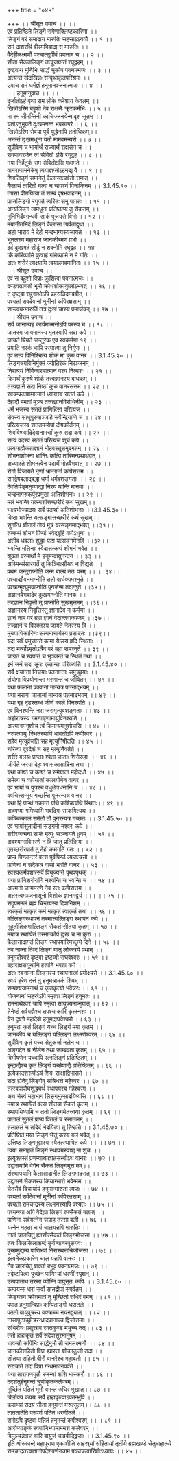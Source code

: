 +++
title = "०४५"

+++
।। श्रीसूत उवाच ।। ।।  
एवं प्रतिष्ठिते लिङ्गे रामेणाक्लिष्टकारिणा ।।  
लिङ्गं वरं समादाय मारुतिः सहसाऽऽययौ ।। १ ।।  
रामं दाशरथिं वीरमभिवाद्य स मारुतिः ।।  
वैदेहीलक्ष्मणौ पश्चात्सुग्रीवं प्रणनाम च ।। २ ।।  
सीता सैकतलिङ्गं तत्पूजयन्तं रघूद्वहम् ।।  
दृष्ट्वाथ मुनिभिः सार्द्धं चुकोप पवनात्मजः ।। ३ ।।  
अत्यन्तं खेदखिन्नः सन्वृथाकृतपरिश्रमः ।।  
उवाच रामं धर्मज्ञं हनूमानञ्जनात्मजः ।। ४ ।।  
।। हनूमानुवाच ।। ।।  
दुर्जातोऽहं वृथा राम लोके क्लेशाय केवलम् ।।  
खिन्नोऽस्मि बहुशो देव राक्षसैः क्रूरकर्मभिः ।। ५ ।।  
मा स्म सीमन्तिनी काचिज्जनयेन्मादृशं सुतम् ।।  
यतोऽनुभूयते दुःखमनन्तं भवसागरे ।। ६ ।।  
खिन्नोऽस्मि सेवया पूर्वं युद्धेनापि ततोधिकम्।।  
अनन्तं दुःखमधुना यतो मामवमन्यसे ।। ७ ।।  
सुग्रीवेण च भार्यार्थं राज्यार्थं राक्षसेन च ।।  
रावणावरजेन त्वं सेवितो ऽसि रघूद्वह ।। ८ ।।  
मया निर्हेतुकं राम सेवितोऽसि महामते ।।  
वानराणामनेकेषु त्वयाज्ञप्तोऽहमद्य वै ।। ९ ।।  
शिवलिङ्गं समानेतुं कैलासात्पर्वतो त्तमात् ।।  
कैलासं त्वरितो गत्वा न चापश्यं पिनाकिनम् ।। 3.1.45.१० ।।  
तपसा प्रीणयित्वा तं साम्बं वृषभवाहनम् ।।  
प्राप्तलिङ्गो रघुपते त्वरितः समु पागतः ।। ११ ।।  
अन्यलिङ्गं त्वमधुना प्रतिष्ठाप्य तु सैकतम् ।।  
मुनिभिर्देवगन्धर्वैः साकं पूजयसे विभो ।। १२ ।।  
मयानीतमिदं लिङ्गं कैलासा त्पर्वताद्वृथा ।।  
अहो भाराय मे देहो मन्दभाग्यस्यजायते ।। १३ ।।  
भूतलस्य महाराज जानकीरमण प्रभो ।।  
इदं दुःखमहं सोढुं न शक्नोमि रघूद्वह ।। १४  
किं करिष्यामि कुत्राहं गमिष्यामि न मे गतिः ।।  
अतः शरीरं त्यक्ष्यामि त्वयाहमवमानितः ।। १५ ।।  
।। श्रीसूत उवाच ।।  
एवं स बहुशो विप्राः क्रुशित्वा पवनात्मजः ।।  
दण्डवत्प्रणतो भूमौ क्रोधशोकाकुलोऽभवत् ।। १६ ।।  
तं दृष्ट्वा रघुनाथोऽपि प्रहसन्निदमब्रवीत् ।।  
पश्यतां सवदेवानां मुनीनां कपिरक्षसाम् ।।  
सान्त्वयन्मारुतिं तत्र दुःखं चास्य प्रमार्जयन् ।। १७ ।।  
।। श्रीराम उवाच ।।  
सर्वं जानाम्यहं कार्यमात्मनोऽपि परस्य च ।। १८ ।।  
जातस्य जायमानस्य मृतस्यापि सदा कपे ।।  
जायते म्रियते जन्तुरेक एव स्वकर्मणा १९ ।।  
प्रयाति नरकं चापि परमात्मा तु निर्गुणः ।।  
एवं तत्त्वं विनिश्चित्य शोकं मा कुरु वानर ।। 3.1.45.२० ।।  
लिङ्गत्रयविनिर्मुक्तं ज्योतिरेकं निरञ्जनम् ।।  
निराश्रयं निर्विकारमात्मानं पश्य नित्यशः ।। २१ ।।  
किमर्थं कुरुषे शोकं तत्त्वज्ञानस्य बाधकम् ।।  
तत्त्वज्ञाने सदा निष्ठां कुरु वानरसत्तम ।। २२ ।।  
स्वयम्प्रकाशमात्मानं ध्यायस्व सततं कपे ।।  
देहादौ ममतां मुञ्च तत्त्वज्ञानविरोधिनीम् ।। २३ ।।  
धर्मं भजस्व सततं प्राणिहिंसां परित्यज ।।  
सेवस्व साधुपुरुषाञ्जहि सर्वेन्द्रियाणि च ।। २४ ।।  
परित्यजस्व सततमन्येषां दोषकीर्तनम् ।।  
शिवविष्ण्वादिदेवानामर्चां कुरु सदा कपे ।। २५ ।।  
सत्यं वदस्व सततं परित्यज शुचं कपे ।।  
प्रत्यग्ब्रह्मैकताज्ञानं मोहवस्तुसमुद्गतम् ।। २६ ।।  
शोभनाशोभना भ्रान्तिः कल्पि तास्मिन्यथार्थवत् ।।  
अध्यास्ते शोभनत्वेन पदार्थे मोहवैभवात् ।। २७ ।।  
रोगो विजायते नृणां भ्रान्तानां कपिसत्तम ।।  
रागद्वेषबलाद्बद्धा धर्मा धर्मवशङ्गताः ।। २८ ।।  
देवतिर्यङ्मनुष्याद्या निरयं यान्ति मानवाः ।।  
चन्दनागरुकर्पूरप्रमुखा अतिशोभनाः ।। २९ ।।  
मलं भवन्ति यत्स्पर्शात्तच्छरीरं कथं सुखम्।।  
भक्ष्यभोज्यादयः सर्वे पदार्था अतिशोभनाः ।।3.1.45.३०।।  
विष्ठा भवन्ति यत्सङ्गात्तच्छरीरं कथं सुखम्।।  
सुगन्धि शीतलं तोयं मूत्रं यत्सङ्गमाद्भवेत् ।।३१।।  
तत्कथं शोभनं पिण्डं भवेद्ब्रूहि कपेऽधुना ।।  
अतीव धवलाः शुद्धाः पटा यत्सङ्गमेनहि ।।३२।।  
भवन्ति मलिनाः स्वेदात्तत्कथं शोभनं भवेत ।।  
श्रूयतां परमार्थो मे हनूमन्वायुनन्दन ।। ३३ ।।  
अस्मिन्संसारगर्ते तु किञ्चित्सौख्यं न विद्यते ।।  
प्रथमं जन्तुराप्नोति जन्म बाल्यं ततः परम् ।। ।।३४।।  
पश्चाद्यौवनमाप्नोति ततो वार्धक्यमश्नुते ।।  
पश्चान्मृत्युमवाप्नोति पुनर्जन्म तदश्नुते ।।३५।।  
अज्ञानवैभवादेव दुःखमाप्नोति मानवः ।।  
तदज्ञान निवृत्तौ तु प्राप्नोति सुखमुत्तमम् ।।३६।।  
अज्ञानस्य निवृत्तिस्तु ज्ञानादेव न कर्मणा ।।  
ज्ञानं नाम परं ब्रह्म ज्ञानं वेदान्तवाक्यजम् ।।३७।।  
तज्ज्ञानं च विरक्तस्य जायते नेतरस्य हि ।।  
मुख्याधिकारिणः सत्यमाचार्यस्य प्रसादतः ।।३९।।  
यदा सर्वे प्रमुच्यन्ते कामा येऽस्य हृदि स्थिताः ।।  
तदा मर्त्योऽमृतोऽत्रैव परं ब्रह्म समश्नुते ।। ३९ ।।  
जाग्रतं च स्वपन्तं च भुञ्जन्तं च स्थितं तथा ।।  
इमं जनं सदा क्रूरः कृतान्तः परिकर्षति ।। 3.1.45.४० ।।  
सर्वे क्षयान्ता निचयाः पतनान्ताः समुच्छ्रयाः ।।  
संयोगा विप्रयोगान्ता मरणान्तं च जीवितम् ।। ४१ ।।  
यथा फलानां पक्वानां नान्यत्र पतनाद्भयम् ।।  
यथा नराणां जातानां नान्यत्र पतनाद्भयम् ।। ४२ ।।  
यथा गृहं दृढस्तम्भं जीर्णं काले विनश्यति ।।  
एवं विनश्यन्ति नरा जरामृत्युवशङ्गताः ।। ४३ ।।  
अहोरात्रस्य गमनान्नृणामायुर्विनश्यति ।।  
आत्मानमनुशोच त्वं किमन्यमनुशोचसि ।। ४४ ।।  
नश्यत्यायुः स्थितस्यापि धावतोऽपि कपीश्वर ।।  
सहैव मृत्युर्व्रजति सह मृत्युर्निषीदति ।। ४५ ।।  
चरित्वा दूरदेशं च सह मृत्युर्निवर्तते ।।  
शरीरे वलयः प्राप्ताः श्वेता जाताः शिरोरुहाः ।। ४६ ।।  
जीर्यते जरया देहः श्वासकासादिना तथा ।।  
यथा काष्ठं च काष्ठं च समेयातां महोदधौ ।। ४७ ।।  
समेत्य च व्यपेयातां कालयोगेन वानर ।।  
एवं भार्या च पुत्रश्च वधुक्षेत्रधनानि च ।। ४८ ।।  
क्वचित्सम्भूय गच्छन्ति पुनरन्यत्र वानर ।।  
यथा हि पान्थं गच्छन्तं पथि कश्चित्पथि स्थितः।। ४९ ।।  
अहमप्या गमिष्यामि भवद्भिः साकमित्यथ ।।  
कञ्चित्कालं समेतौ तौ पुनरन्यत्र गच्छतः ।। 3.1.45.५० ।।  
एवं भार्यासुतादीनां सङ्गमो नश्वरः कपे ।।  
शरीरजन्मना साकं मृत्युः सञ्जायते ध्रुवम् ।। ५१ ।।  
अवश्यम्भाविमरणे न हि जातु प्रतिक्रिया ।।  
एतच्छरीरपाते तु देही कर्मगतिं गतः ।। ५२ ।।  
प्राप्य पिण्डान्तरं वत्स पूर्वपिण्डं त्यजत्यसौ ।।  
प्राणिनां न सदैकत्र वासो भवति वानर ।। ५३ ।।  
स्वस्वकर्मवशात्सर्वे वियुज्यन्ते पृथक्पृथक् ।।  
यथा प्राणिशरीराणि नश्यन्ति च भवन्ति च ।। ५४ ।।  
आत्मनो जन्ममरणे नैव स्तः कपिसत्तम ।।  
अतस्त्वमञ्जनासूनो विशोकं ज्ञानमद्वयं ।।। ।। ५५ ।।  
सद्रूपममलं ब्रह्म चिन्तयस्व दिवानिशम् ।।  
त्वत्कृतं मत्कृतं कर्म मत्कृतं त्वाकृतं तथा ।। ५६ ।।  
मल्लिङ्गस्थापनं तस्मात्त्वल्लिङ्ग स्थापनं कपे ।।  
मुहूर्तातिक्रमाल्लिङ्गं सैकतं सीतया कृतम् ।। ५७ ।।  
मयात्र स्थापितं तस्मात्कोपं दुःखं च मा कुरु ।।  
कैलासादागतं लिङ्गं स्थापयास्मिच्छुभे दिने ।। ५८ ।।  
तव नाम्ना त्विदं लिङ्गं यातु लोकत्रये प्रथाम् ।।  
हनूमदीश्वरं दृष्ट्वा द्रष्टव्यो राघवेश्वरः ।। ५९ ।।  
ब्रह्मराक्षसयूथानि हतानि भवता कपे ।।  
अतः स्वनाम्ना लिङ्गस्य स्थापनात्त्वं प्रमोक्ष्यसे ।। 3.1.45.६० ।।  
स्वयं हरेण दत्तं तु हनूमन्नामकं शिवम् ।।  
सम्पश्यन्रामनाथं च कृतकृत्यो भवेन्नरः ।। ६१ ।।  
योजनानां सहस्रेऽपि स्मृत्वा लिङ्गं हनूमतः ।।  
रामनाथेश्वरं चापि स्मृत्वा सायुज्यमाप्नुयात् ।। ६२ ।।  
तेनेष्टं सर्वयज्ञैश्च तपश्चाकारि कृत्स्नशः ।।  
येन दृष्टौ महादेवौ हनूमद्राघवेश्वरौ ।। ६३ ।।  
हनूमता कृतं लिङ्गं यच्च लिङ्गं मया कृतम् ।।  
जानकीयं च यल्लिङ्गं यल्लिङ्गं लक्ष्मणेश्वरम् ।। ६४ ।।  
सुग्रीवेण कृतं यच्च सेतुकर्त्रा नलेन च ।।  
अङ्गदेन च नीलेन तथा जाम्बवता कृतम् ।। ६५ ।।  
विभीषणेन यच्चापि रत्नलिङ्गं प्रतिष्ठितम् ।।  
इन्द्राद्यैश्च कृतं लिङ्गं यच्छेषाद्यैः प्रतिष्ठितम् ।। ६६ ।।  
इत्येकादशरूपोऽयं शिवः साक्षाद्विभासते ।।  
सदा ह्येतेषु लिङ्गेषु सन्निधत्ते महेश्वरः ।। ६७ ।।  
तत्स्वपापौघशुद्ध्यर्थं स्थापयस्व महेश्वरम् ।।  
अथ चेत्त्वं महाभाग लिङ्गमुत्सादयिष्यसि ।। ६८ ।।  
मयात्र स्थापितं वत्स सीतया सैकतं कृतम् ।।  
स्थापयिष्यामि च ततो लिङ्गमेतत्त्वया कृतम् ।। ६९ ।।  
पातालं सुतलं प्राप्य वितलं च रसातलम् ।।  
तलातलं च तदिदं भेदयित्वा तु तिष्ठति ।। 3.1.45.७० ।।  
प्रतिष्ठितं मया लिङ्गं भेत्तुं कस्य बलं भवेत् ।।  
उत्तिष्ठ लिङ्गमुद्वास्य मयैतत्स्थापितं कपे ।। ।। ७१ ।।  
त्वया समाहृतं लिङ्गं स्थापयस्वाशु मा शुचः ।।  
इत्युक्तस्तं प्रणम्याथाज्ञातसत्त्वोऽथ वानरः ।। ७२ ।।  
उद्वासयामि वेगेन सैकतं लिङ्गमुत्त मम्।।  
संस्थापयामि कैलासादानीतं लिङ्गमादरात् ।। ७३ ।।  
उद्वासने सैकतस्य कियान्भारो भवेन्मम ।।  
चेतसैवं विचार्यायं हनूमान्मारुता त्मजः ।। ७४ ।।  
पश्यतां सर्वदेवानां मुनीनां कपिरक्षसाम् ।।  
पश्यतो रामचन्द्रस्य लक्ष्मणस्यापि पश्यतः ।। ७५ ।।  
पश्यन्त्या अपि वैदेह्या लिङ्गं तत्सैकतं बलात् ।।  
पाणिना सर्वयत्नेन जग्राह तरसा बली ।। ७६ ।।  
यत्नेन महता चायं चालयन्नपि मारुतिः ।।  
नालं चालयितुं ह्यासीत्सैकतं लिङ्गमोजसा ।। ७७ ।।  
ततः किलकिलाशब्दं कुर्वन्वानरपुङ्गवः ।।  
पुच्छमुद्यम्य पाणिभ्यां निरास्थत्तन्निजौजसा ।। ७८ ।।  
इत्यनेकप्रकारेण चाल यन्नपि वानरः ।।  
नैव चालयितुं शक्तो बभूव पवनात्मजः ।। ७९ ।।  
तद्वेष्टयित्वा पुच्छेन पाणिभ्यां धरणीं स्पृशन् ।।  
उत्पपाताथ तरसा व्योम्नि वायुसुतः कपिः ।। 3.1.45.८० ।।  
कम्पयन्स धरां सर्वां सप्तद्वीपां सपर्वतम् ।।  
लिङ्गस्य क्रोशमात्रे तु मूर्च्छितो रुधिरं वमन् ।। ८१ ।।  
पपात हनुमान्विप्राः कम्पिताङ्गो धरातले ।।  
पततो वायुपुत्रस्य वक्त्राच्च नयनद्वयात् ।। ८२ ।।  
नासापुटाच्छ्रोत्ररन्ध्रादपानाच्च द्विजोत्तमाः ।।  
रुधिरौघः प्रसुस्राव रक्तकुण्ड मभूच्च तत्।। ८३ ।।  
ततो हाहाकृतं सर्वं सदेवासुरमानुषम् ।।  
धावन्तौ कपिभिः सार्द्धमुभौ तौ रामलक्ष्मणौ ।। ८४ ।।  
जानकीसहितौ विप्रा ह्यास्तां शोकाकुलौ तदा ।।  
सीतया सहितौ वीरौ वानरैश्च महाबलौ ।। ८५ ।।  
रुरुचाते तदा विप्रा गन्धमादनपर्वते ।।  
यथा तारागणयुतौ रजन्यां शशि भास्करौ ।। ८६ ।।  
ददर्शतुर्हनूमन्तं चूर्णीकृतकलेवरम्।।  
मूर्च्छितं पतितं भूमौ वमन्तं रुधिरं मुखात्।। ८७ ।।  
विलोक्य कपयः सर्वे हाहाकृत्वाऽपतन्भुवि ।।  
कराभ्यां सदयं सीता हनूमन्तं मरुत्सुतम्।। ८८ ।।  
ताततातेति पस्पर्श पतितं धरणीतले ।।  
रामोऽपि दृष्ट्वा पतितं हनूमन्तं कपीश्वरम् ।। । ८९ ।।  
आरोप्याङ्कं स्वपाणिभ्यामाममर्श कलेवरम् ।।  
विमुञ्चन्नेत्रजं वारि वायुजं चाव्रवीद्द्विजाः ।। 3.1.45.९० ।।  
इति श्रीस्कान्दे महापुराण एकाशीति साहस्र्यां संहितायां तृतीये ब्रह्मखण्डे सेतुमाहात्म्ये रामचन्द्रतत्त्वज्ञानोपदेशवर्णनन्नाम पञ्चचत्वारिंशोऽध्यायः ।। ४५ ।।